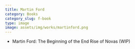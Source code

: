 ```yaml
---
title: Martin Ford
category: Books
category_slug: f-book
type: image
image: assets/img/works/martinford.png
---
```


* Martin Ford: The Beginning of the End Rise of Novas (WIP)